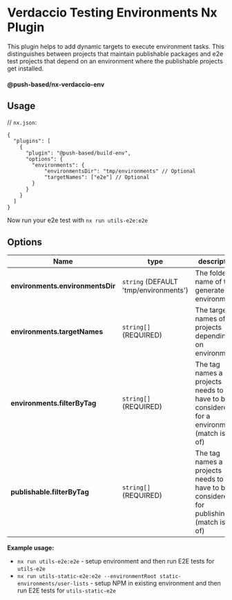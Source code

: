 # Verdaccio Testing Environments Nx Plugin

This plugin helps to add dynamic targets to execute environment tasks.
This distinguishes between projects that maintain publishable packages and e2e test projects that depend on an environment where the publishable projects get installed.

#### @push-based/nx-verdaccio-env

## Usage

// `nx.json`:

```jsonc
{
  "plugins": [
    {
      "plugin": "@push-based/build-env",
      "options": {
        "environments": {
            "environmentsDir": "tmp/environments" // Optional
            "targetNames": ["e2e"] // Optional
        }
      }
    }
  ]
}
```

Now run your e2e test with `nx run utils-e2e:e2e`

## Options

| Name                             | type                                  | description                                                                                  |
| -------------------------------- | ------------------------------------- | -------------------------------------------------------------------------------------------- |
| **environments.environmentsDir** | `string` (DEFAULT 'tmp/environments') | The folder name of the generated environments                                                |
| **environments.targetNames**     | `string[]` (REQUIRED)                 | The target names of projects depending on environments                                       |
| **environments.filterByTag**     | `string[]` (REQUIRED)                 | The tag names a projects needs to have to be considered for a environments (match is one of) |
| **publishable.filterByTag**      | `string[]` (REQUIRED)                 | The tag names a projects needs to have to be considered for publishing (match is one of)     |

**Example usage:**

- `nx run utils-e2e:e2e` - setup environment and then run E2E tests for `utils-e2e`
- `nx run utils-static-e2e:e2e --environmentRoot static-environments/user-lists` - setup NPM in existing environment and then run E2E tests for `utils-static-e2e`

